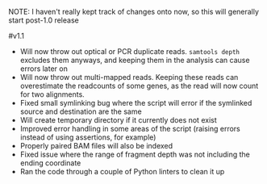 NOTE: I haven't really kept track of changes onto now, so this will generally start post-1.0 release

#v1.1
* Will now throw out optical or PCR duplicate reads.  `samtools depth` excludes them anyways, and keeping them in the analysis can cause errors later on
* Will now throw out multi-mapped reads.  Keeping these reads can overestimate the readcounts of some genes, as the read will now count for two alignments.
* Fixed small symlinking bug where the script will error if the symlinked source and destination are the same
* Will create temporary directory if it currently does not exist
* Improved error handling in some areas of the script (raising errors instead of using assertions, for example)
* Properly paired BAM files will also be indexed
* Fixed issue where the range of fragment depth was not including the ending coordinate
* Ran the code through a couple of Python linters to clean it up